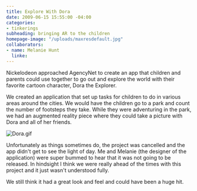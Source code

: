 ```yaml
---
title: Explore With Dora
date: 2009-06-15 15:55:00 -04:00
categories:
- tinkerings
subheading: bringing AR to the children
homepage-image: "/uploads/maxresdefault.jpg"
collaborators:
- name: Melanie Hunt
  linke: 
---
```


Nickelodeon approached AgencyNet to create an app that children and parents could use together to go out and explore the world with their favorite cartoon character, Dora the Explorer.

We created an application that set up tasks for children to do in various areas around the cities. We would have the children go to a park and count the number of footsteps they take. While they were adventuring in the park, we had an augmented reality piece where they could take a picture with Dora and all of her friends. 

![Dora.gif](/uploads/Dora.gif)

Unfortunately as things sometimes do, the project was cancelled and the app didn't get to see the light of day. Me and Melanie (the designer of the application) were super bummed to hear that it was not going to be released. In hindsight I think we were really ahead of the times with this project and it just wasn't understood fully.

We still think it had a great look and feel and could have been a huge hit.  